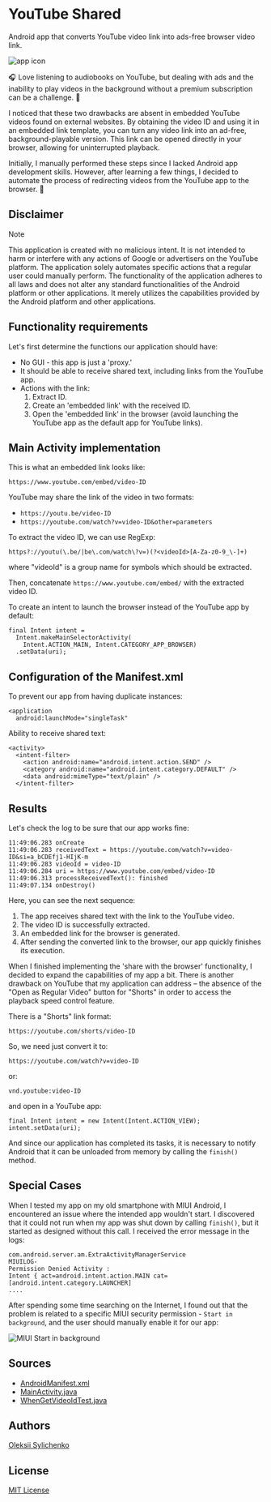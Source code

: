 # YouTube Shared
Android app that converts YouTube video link into ads-free browser video link. 

![app icon](https://github.com/asilichenko/android-share-with-browser/assets/1503214/b14bccd7-ea1c-4de0-9377-2098cbe591c3)

🎧 Love listening to audiobooks on YouTube, but dealing with ads and the inability to play videos in the background without a premium subscription can be a challenge. 🤔

I noticed that these two drawbacks are absent in embedded YouTube videos found on external websites. By obtaining the video ID and using it in an embedded link template, you can turn any video link into an ad-free, background-playable version. This link can be opened directly in your browser, allowing for uninterrupted playback.

Initially, I manually performed these steps since I lacked Android app development skills. However, after learning a few things, I decided to automate the process of redirecting videos from the YouTube app to the browser. 🔄

## Disclaimer

> [!NOTE]
> This application is created with no malicious intent. It is not intended to harm or interfere with any actions of Google or advertisers on the YouTube platform. The application solely automates specific actions that a regular user could manually perform. The functionality of the application adheres to all laws and does not alter any standard functionalities of the Android platform or other applications. It merely utilizes the capabilities provided by the Android platform and other applications.

## Functionality requirements

Let's first determine the functions our application should have:

* No GUI - this app is just a 'proxy.'
* It should be able to receive shared text, including links from the YouTube app.
* Actions with the link:
  1. Extract ID.
  1. Create an 'embedded link' with the received ID.
  1. Open the 'embedded link' in the browser (avoid launching the YouTube app as the default app for YouTube links).

## Main Activity implementation

This is what an embedded link looks like:
```
https://www.youtube.com/embed/video-ID
```

YouTube may share the link of the video in two formats:
* `https://youtu.be/video-ID`
* `https://youtube.com/watch?v=video-ID&other=parameters`

To extract the video ID, we can use RegExp:
```
https?://youtu(\.be/|be\.com/watch\?v=)(?<videoId>[A-Za-z0-9_\-]+)
```
where "videoId" is a group name for symbols which should be extracted.

Then, concatenate `https://www.youtube.com/embed/` with the extracted video ID.

To create an intent to launch the browser instead of the YouTube app by default:
```
final Intent intent = 
  Intent.makeMainSelectorActivity(
    Intent.ACTION_MAIN, Intent.CATEGORY_APP_BROWSER)
  .setData(uri);
```

## Configuration of the Manifest.xml

To prevent our app from having duplicate instances:
```
<application
  android:launchMode="singleTask"
```

Ability to receive shared text:
```
<activity>
  <intent-filter>
    <action android:name="android.intent.action.SEND" />
    <category android:name="android.intent.category.DEFAULT" />
    <data android:mimeType="text/plain" />
  </intent-filter>
```

## Results

Let's check the log to be sure that our app works fine:
```
11:49:06.283 onCreate
11:49:06.283 receivedText = https://youtube.com/watch?v=video-ID&si=a_bCDEfj1-HIjK-m
11:49:06.283 videoId = video-ID
11:49:06.284 uri = https://www.youtube.com/embed/video-ID
11:49:06.313 processReceivedText(): finished
11:49:07.134 onDestroy()
```
Here, you can see the next sequence:
1. The app receives shared text with the link to the YouTube video.
1. The video ID is successfully extracted.
1. An embedded link for the browser is generated.
1. After sending the converted link to the browser, our app quickly finishes its execution.

When I finished implementing the 'share with the browser' functionality, I decided to expand the capabilities of my app a bit. There is another drawback on YouTube that my application can address – the absence of the "Open as Regular Video" button for "Shorts" in order to access the playback speed control feature.

There is a "Shorts" link format:
```
https://youtube.com/shorts/video-ID
```

So, we need just convert it to:
```
https://youtube.com/watch?v=video-ID
```
or:
```
vnd.youtube:video-ID
```

and open in a YouTube app:
```
final Intent intent = new Intent(Intent.ACTION_VIEW);
intent.setData(uri);
```

And since our application has completed its tasks, it is necessary to notify Android that it can be unloaded from memory by calling the `finish()` method.

## Special Cases

When I tested my app on my old smartphone with MIUI Android, I encountered an issue where the intended app wouldn't start. I discovered that it could not run when my app was shut down by calling `finish()`, but it started as designed without this call. I received the error message in the logs:
```
com.android.server.am.ExtraActivityManagerService
MIUILOG-
Permission Denied Activity :
Intent { act=android.intent.action.MAIN cat=[android.intent.category.LAUNCHER]
....
```

After spending some time searching on the Internet, I found out that the problem is related to a specific MIUI security permission - `Start in background`, and the user should manually enable it for our app:

![MIUI Start in background](https://github.com/asilichenko/android-youtube-shared/assets/1503214/7c9b4903-464f-4029-b09f-552071b118b0)

## Sources
* [AndroidManifest.xml](app/src/main/AndroidManifest.xml)
* [MainActivity.java](app/src/main/java/ua/in/asilichenko/youtubeshared/MainActivity.java)
* [WhenGetVideoIdTest.java](app/src/test/java/ua/in/asilichenko/youtubeshared/WhenGetVideoIdTest.java)

## Authors
[Oleksii Sylichenko](https://github.com/asilichenko)

## License
[MIT License](LICENSE)
